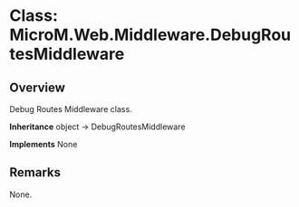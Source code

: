 # Class: MicroM.Web.Middleware.DebugRoutesMiddleware
## Overview
Debug Routes Middleware class.

**Inheritance**
object -> DebugRoutesMiddleware

**Implements**
None

## Remarks
None.

